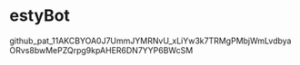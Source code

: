 # estyBot
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
